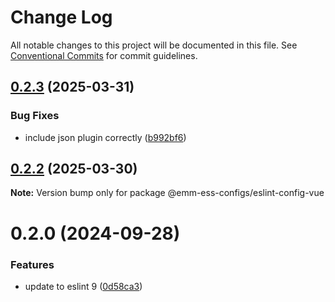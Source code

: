 # Change Log

All notable changes to this project will be documented in this file.
See [Conventional Commits](https://conventionalcommits.org) for commit guidelines.

## [0.2.3](https://github.com/emm-ess/emm-ess-configs/compare/@emm-ess-configs/eslint-config-vue@0.2.2...@emm-ess-configs/eslint-config-vue@0.2.3) (2025-03-31)


### Bug Fixes

* include json plugin correctly ([b992bf6](https://github.com/emm-ess/emm-ess-configs/commit/b992bf6cba515ccbc6350bdad3ec8f21c14d08df))





## [0.2.2](https://github.com/emm-ess/emm-ess-configs/compare/@emm-ess-configs/eslint-config-vue@0.2.0...@emm-ess-configs/eslint-config-vue@0.2.2) (2025-03-30)

**Note:** Version bump only for package @emm-ess-configs/eslint-config-vue





# 0.2.0 (2024-09-28)


### Features

* update to eslint 9 ([0d58ca3](https://github.com/emm-ess/emm-ess-configs/commit/0d58ca33831bf6e53e092c335d8abe18ac4b7612))
